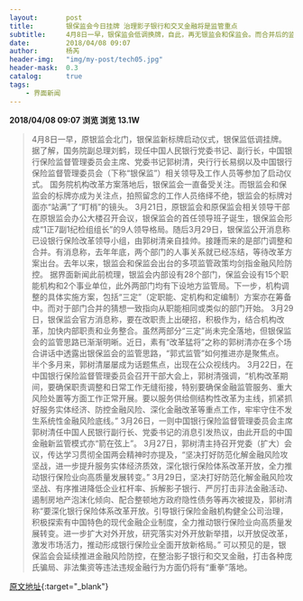 ```yaml
---
layout:       post
title:        银保监会今日挂牌 治理影子银行和交叉金融将是监管重点
subtitle:     4月8日一早，银保监会低调换牌，自此，再无银监会和保监会。而合并后的监管思路也逐渐明晰。
date:         2018/04/08 09:07
author:       杨芮
header-img:   "img/my-post/tech05.jpg"
header-mask:  0.3
catalog:      true
tags:
    - 界面新闻
---
```


**2018/04/08 09:07**  **浏览 浏览 13.1W**

> 4月8日一早，原银监会北门，银保监新标牌启动仪式，银保监低调挂牌。
据了解，国务院副总理刘鹤，现任中国人民银行党委书记、副行长，中国银行保险监督管理委员会主席、党委书记郭树清，央行行长易纲以及中国银行保险监督管理委员会（下称“银保监”）相关领导及工作人员等参加了启动仪式。
国务院机构改革方案落地后，银保监会一直备受关注。而银监会和保监会的标牌亦成为关注点，拍照留念的工作人员络绎不绝，银监会的标牌对面亦“站满”了“盯梢”的镜头。
3月21日，原银监会和原保监会相关领导干部在原银监会办公大楼召开会议，银保监会的首任领导班子诞生，银保监会形成“1正7副1纪检组组长”的9人领导格局。随后3月29日，银保监公开消息称已设银行保险改革领导小组，由郭树清亲自挂帅。接踵而来的是部门调整和合并。有消息称，去年年底，两个部门的人事关系就已经冻结，等待改革方案出台。去年以来，银监会和保监会出台的多项监管政策均剑指金融风险防控。
据界面新闻此前梳理，银监会内部设有28个部门，保监会设有15个职能机构和2个事业单位，此外两部门均有下设地方监管局。下一步，机构调整的具体实施方案，包括“三定”（定职能、定机构和定编制）方案亦在筹备中。而对于部门合并的猜想一致指向从职能相同或类似的部门开始。
3月29日，银保监会官方消息称，要在改职责上出硬招，积极作为，结合机构改革，加快内部职责和业务整合。虽然两部分“三定”尚未完全落地，但银保监会的监管思路已渐渐明晰。近日，素有“改革猛将”之称的郭树清亦在多个场合讲话中透露出银保监会的监管思路，“郭式监管”如何推进亦是聚焦点。
半个多月来，郭树清屡屡成为话题焦点，出现在公众视线内。
3月22日，在中国银行保险监督管理委员会召开干部大会上，郭树清强调，“机构改革期间，要确保职责调整和日常工作无缝衔接，特别要确保金融监管服务、重大风险处置等方面工作正常开展。要以服务供给侧结构性改革为主线，抓紧抓好服务实体经济、防控金融风险、深化金融改革等重点工作，牢牢守住不发生系统性金融风险底线。”
3月26日，一则中国银行保险监督管理委员会主席郭树清任中国人民银行副行长、党委书记的消息引发热议，由此开启的中国金融新监管模式亦“箭在弦上”。
3月27日，郭树清主持召开党委（扩大）会议，传达学习贯彻全国两会精神时亦提及，“坚决打好防范化解金融风险攻坚战，进一步提升服务实体经济质效，深化银行保险体系改革开放，全力推动银行保险业向高质量发展转变。”
3月29日，坚决打好防范化解金融风险攻坚战、有序推进降低企业杠杆率、拆解影子银行、严厉打击非法金融活动、遏制房地产泡沫化倾向、配合整顿地方政府隐性债务等再次被提及，郭树清称“要深化银行保险体系改革开放。引导银行保险金融机构健全公司治理，积极探索有中国特色的现代金融企业制度，全力推动银行保险业向高质量发展转变。进一步扩大对外开放，研究落实对外开放新举措，以开放促改革，激发市场活力，推动形成银行保险业全面开放新格局。”
可以预见的是，银保监会会延续推进金融风险防控，在整治影子银行和交叉金融，打击各种庞氏骗局、非法集资等违法违规金融行为方面仍将有“重拳”落地。



[原文地址](http://www.jiemian.com/article/2040097.html){:target="_blank"}


